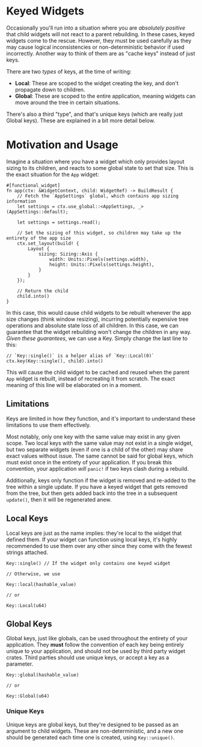 # Keyed Widgets

Occasionally you'll run into a situation where you are *absolutely positive* that child widgets will not react to a parent rebuilding. In these cases, keyed widgets come to the rescue. However, they must be used carefully as they may cause logical inconsistencies or non-deterministic behavior if used incorrectly. Another way to think of them are as "cache keys" instead of just keys.

There are two *types* of keys, at the time of writing:

- **Local**: These are scoped to the widget creating the key, and don't propagate down to children.
- **Global**: These are scoped to the entire application, meaning widgets can move around the tree in certain situations.

There's also a third "type", and that's unique keys (which are really just Global keys). These are explained in a bit more detail below.

# Motivation and Usage

Imagine a situation where you have a widget which only provides layout sizing to its children, and reacts to some global state to set that size. This is the exact situation for the `App` widget:

```rust,noplaypen
#[functional_widget]
fn app(ctx: &WidgetContext, child: WidgetRef) -> BuildResult {
    // Fetch the `AppSettings` global, which contains app sizing information
    let settings = ctx.use_global::<AppSettings, _>(AppSettings::default);

    let settings = settings.read();

    // Set the sizing of this widget, so children may take up the entirety of the app size
    ctx.set_layout(build! {
        Layout {
            sizing: Sizing::Axis {
                width: Units::Pixels(settings.width),
                height: Units::Pixels(settings.height),
            }
        }
    });

    // Return the child
    child.into()
}
```

In this case, this would cause child widgets to be rebuilt whenever the app size changes (think window resizing), incurring potentially expensive tree operations and absolute state loss of all children. In this case, we can guarantee that the widget rebuilding won't change the children in any way. *Given these guarantees*, we can use a Key. Simply change the last line to this:

```rust,noplaypen
// `Key::single()` is a helper alias of `Key::Local(0)`
ctx.key(Key::single(), child).into()
```

This will cause the child widget to be cached and reused when the parent `App` widget is rebuilt, instead of recreating it from scratch. The exact meaning of this line will be elaborated on in a moment.

## Limitations

Keys are limited in how they function, and it's important to understand these limitations to use them effectively.

Most notably, only one key with the same value may exist in any given scope. Two local keys with the same value may not exist in a single widget, but two separate widgets (even if one is a child of the other) may share exact values without issue. The same cannot be said for global keys, which must exist once in the entirety of your application. If you break this convention, your application *will* `panic!` if two keys clash during a rebuild.

Additionally, keys only function if the widget is removed and re-added to the tree within a single update. If you have a keyed widget that gets removed from the tree, but then gets added back into the tree in a subsequent `update()`, then it will be regenerated anew.

## Local Keys

Local keys are just as the name implies: they're local to the widget that defined them. If your widget can function using local keys, it's highly recommended to use them over any other since they come with the fewest strings attached.

```rust,noplaypen
Key::single() // If the widget only contains one keyed widget

// Otherwise, we use

Key::local(hashable_value)

// or

Key::Local(u64)
```

## Global Keys

Global keys, just like globals, can be used throughout the entirety of your application. They **must** follow the convention of each key being entirely unique to your application, and should not be used by third party widget crates. Third parties should use unique keys, or accept a key as a parameter.

```rust,noplaypen
Key::global(hashable_value)

// or

Key::Global(u64)
```

### Unique Keys

Unique keys are global keys, but they're designed to be passed as an argument to child widgets. These are non-deterministic, and a new one should be generated each time one is created, using `Key::unique()`.
